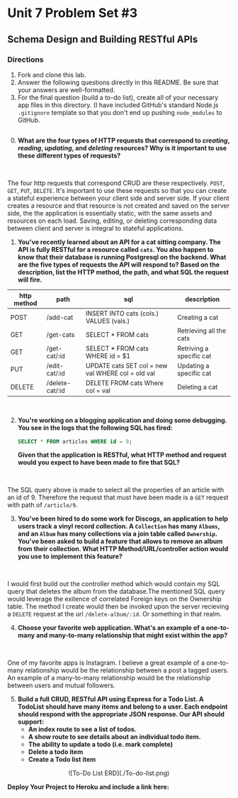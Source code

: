 # Unit 7 Problem Set #3
## Schema Design and Building RESTful APIs

### Directions
1. Fork and clone this lab.
2. Answer the following questions directly in this README. Be sure that your answers are well-formatted. 
3. For the final question (build a to-do list), create all of your necessary app files in this directory. (I have included GitHub's standard Node.js `.gitignore` template so that you don't end up pushing `node_modules` to GitHub. 

## 

0. **What are the four types of HTTP requests that correspond to _creating_, _reading_, _updating_, and _deleting_ resources? Why is it important to use these different types of requests?**
<br>

The four http requests that correspond CRUD are these respectively. `POST`, `GET`, `PUT`, `DELETE`. It's important to use these requests so that you can create a stateful experience between your client side and server side. If your client creates a resource and that resource is not created and saved on the server side, the the application is essentially static, with the same assets and resources on each load. Saving, editing, or deleting corresponding data between client and server is integral to stateful applications.


1. **You've recently learned about an API for a cat sitting company. The API is fully RESTful for a resource called `cats`. You also happen to know that their database is running Postgresql on the backend. What are the five types of requests the API will respond to? Based on the description, list the HTTP method, the path, and what SQL the request will fire.**

| http method  |  path          | sql                                              | description              |
|--------------|----------------|--------------------------------------------------|--------------------------|
|  POST        |/add-cat        |INSERT INTO cats (cols.) VALUES (vals.)           | Creating a cat           |
|  GET         |/get-cats       |SELECT * FROM cats                                | Retrieving all the cats  |
|  GET         |/get-cat/:id    |SELECT * FROM cats WHERE id = $1                  | Retriving a specific cat |
|  PUT         |/edit-cat/:id   |UPDATE cats SET col = new val WHERE col = old val | Updating a specific cat  |
|  DELETE      |/delete-cat/:id |DELETE FROM cats Where col = val                  | Deleting a cat           |

<br>

2. **You're working on a blogging application and doing some debugging. You see in the logs that the following SQL has fired:**

   ```sql
   SELECT * FROM articles WHERE id = 9;
   ```

   **Given that the application is RESTful, what HTTP method and request would you expect to have been made to fire that SQL?**
<br>

The SQL query above is made to select all the properties of an article with an id of 9. Therefore the request that must have been made is a `GET` request with path of `/article/9`.


3. **You've been hired to do some work for Discogs, an application to help users track a vinyl record collection. A `Collection` has many `Albums`, and an `Album` has many collections via a join table called `Ownership`. You've been asked to build a feature that allows to remove an album from their collection. What HTTP Method/URL/controller action would you use to implement this feature?**
<br>

I would first build out the controller method which would contain my SQL query that deletes the album from the database.The mentioned SQL query would leverage the exitence of correlated Foreign keys on the Ownership table. The method I create would then be invoked upon the server recieving a `DELETE` request at the url `/delete-album/:id`. Or something in that realm. 


4. **Choose your favorite web application. What's an example of a one-to-many and many-to-many relationship that might exist within the app?**
<br>

One of my favorite apps is Instagram. I believe a great example of a one-to-many relationship would be the relationship between a post a tagged users. An example of a many-to-many relationship would be the relationship between users and mutual followers.

5. **Build a full CRUD, RESTful API using Express for a Todo List. A TodoList should have many items and belong to a user. Each endpoint should respond with the appropriate JSON response. Our API should support:**
   * **An index route to see a list of todos.**
   * **A show route to see details about an individual todo item.**
   * **The ability to update a todo (i.e. mark complete)**
   * **Delete a todo item**
   * **Create a Todo list item**

<center>![To-Do List ERD](./To-do-list.png)</center>

   **Deploy Your Project to Heroku and include a link here:**
